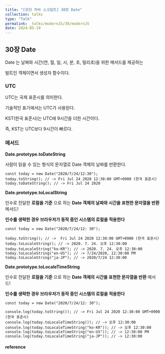 ```yaml
---
title: "[모던 자바 스크립트] 30장 Date"
collection: talks
type: "Talk"
permalink: _talks/modernJS/30/modernJS
date: 2024-05-19
---
```


## 30장 Date
Date 는 날짜와 시간(연, 월, 일, 시, 분, 초, 밀리초)을 위한 메서드를 제공하는

빌트인 객체이면서 생성자 함수이다.

### UTC

UTC는 국제 표준시를 의미한다.

기술적인 표기에서는 UTC가 사용된다.

KST(한국 표준시)는 UTC에 9시간을 더한 시간이다.

즉, KST는 UTC보다 9시간이 빠르다.

### 메서드

**Date.prototype.toDateString**

사람이 읽을 수 있는 형식의 문자열로 Date 객체의 날짜를 반환한다.

```
const today = new Date("2020/7/24/12:30");
today.toString(); // -> Fri Jul 24 2020 12:30:00 GMT+0900 (한국 표준시)
today.toDateString(); // -> Fri Jul 24 2020
```

**Date.prototype.toLocalString**

인수로 전달한 **로컬을 기준** 으로 하는 **Date 객체의 날짜와 시간을 표현한 문자열을 반환** 메서드!

**인수를 생략한 경우 브라우저가 동작 중인 시스템의 로컬을 적용한다**

```
const today = new Date("2020/7/24/12: 30");

today.toString(); // ->  Fri Jul 24 2020 12:30:00 GMT+0900 (한국 표준시)
today.toLocaleString(); // -> 2020. 7. 24. 오후 12:30:00
today.toLocaleString("ko-KR"); // -> 2020. 7. 24. 오후 12:30:00
today.toLocaleString("en-US"); // -> 7/24/2020, 12:30:00 PM
today.toLocaleString("ja-JP"); // -> 2020/7/24 12:30:00
```

**Date.prototype.toLocaleTimeString**

인수로 전달한 **로컬을 기준** 으로 하는 **Date 객체의 시간을 표현한 문자열을 반환** 메서드!

**인수를 생략한 경우 브라우저가 동작 중인 시스템의 로컬을 적용한다**

```
const today = new Date("2020/7/24/12: 30");

console.log(today.toString()); // -> Fri Jul 24 2020 12:30:00 GMT+0900 (한국 표준시)
console.log(today.toLocaleTimeString()); // -> 오후 12:30:00
console.log(today.toLocaleTimeString("ko-KR")); // -> 오후 12:30:00
console.log(today.toLocaleTimeString("en-US")); // -> 12:30:00 PM
console.log(today.toLocaleTimeString("ja-JP")); // -> 12:30:00
```

#### reference

